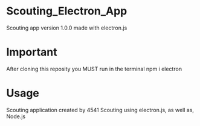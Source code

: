 # Scouting_Electron_App
 Scouting app version 1.0.0 made with electron.js

# Important
After cloning this reposity you MUST run in the terminal 
npm i electron

# Usage
Scouting application created by 4541 Scouting using electron.js, as well as, Node.js